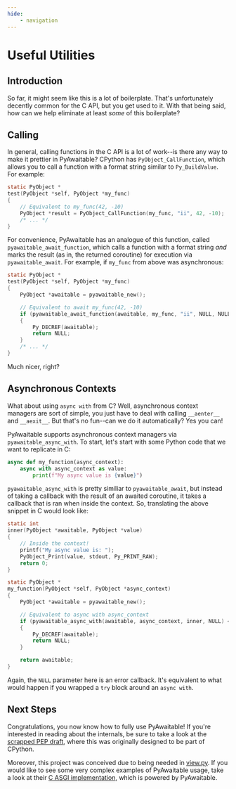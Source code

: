 ```yaml
---
hide:
    - navigation
---
```


# Useful Utilities

## Introduction

So far, it might seem like this is a lot of boilerplate. That's unfortunately decently common for the C API, but you get used to it. With that being said, how can we help eliminate at least _some_ of this boilerplate?

## Calling

In general, calling functions in the C API is a lot of work--is there any way to make it prettier in PyAwaitable? CPython has `PyObject_CallFunction`, which allows you to call a function with a format string similar to `Py_BuildValue`. For example:

```c
static PyObject *
test(PyObject *self, PyObject *my_func)
{
    // Equivalent to my_func(42, -10)
    PyObject *result = PyObject_CallFunction(my_func, "ii", 42, -10);
    /* ... */
}
```

For convenience, PyAwaitable has an analogue of this function, called `pyawaitable_await_function`, which calls a function with a format string _and_ marks the result (as in, the returned coroutine) for execution via `pyawaitable_await`. For example, if `my_func` from above was asynchronous:

```c
static PyObject *
test(PyObject *self, PyObject *my_func)
{
    PyObject *awaitable = pyawaitable_new();

    // Equivalent to await my_func(42, -10)
    if (pyawaitable_await_function(awaitable, my_func, "ii", NULL, NULL, 42, -10) < 0)
    {
        Py_DECREF(awaitable);
        return NULL;
    }
    /* ... */
}
```

Much nicer, right?

## Asynchronous Contexts

What about using `async with` from C? Well, asynchronous context managers are sort of simple, you just have to deal with calling `__aenter__` and `__aexit__`. But that's no fun--can we do it automatically? Yes you can!

PyAwaitable supports asynchronous context managers via `pyawaitable_async_with`. To start, let's start with some Python code that we want to replicate in C:

```py
async def my_function(async_context):
    async with async_context as value:
        print(f"My async value is {value}")
```

`pyawaitable_async_with` is pretty similiar to `pyawaitable_await`, but instead of taking a callback with the result of an awaited coroutine, it takes a callback that is ran when inside the context. So, translating the above snippet in C would look like:

```c
static int
inner(PyObject *awaitable, PyObject *value)
{
    // Inside the context!
    printf("My async value is: ");
    PyObject_Print(value, stdout, Py_PRINT_RAW);
    return 0;
}

static PyObject *
my_function(PyObject *self, PyObject *async_context)
{
    PyObject *awaitable = pyawaitable_new();

    // Equivalent to async with async_context
    if (pyawaitable_async_with(awaitable, async_context, inner, NULL) < 0)
    {
        Py_DECREF(awaitable);
        return NULL;
    }

    return awaitable;
}
```

Again, the `NULL` parameter here is an error callback. It's equivalent to what would happen if you wrapped a `try` block around an `async with`.

## Next Steps

Congratulations, you now know how to fully use PyAwaitable! If you're interested in reading about the internals, be sure to take a look at the [scrapped PEP draft](https://gist.github.com/ZeroIntensity/8d32e94b243529c7e1c27349e972d926), where this was originally designed to be part of CPython.

Moreover, this project was conceived due to being needed in [view.py](https://github.com/ZeroIntensity/view.py). If you would like to see some very complex examples of PyAwaitable usage, take a look at their [C ASGI implementation](https://github.com/ZeroIntensity/view.py/blob/master/src/_view/app.c#L273), which is powered by PyAwaitable.
